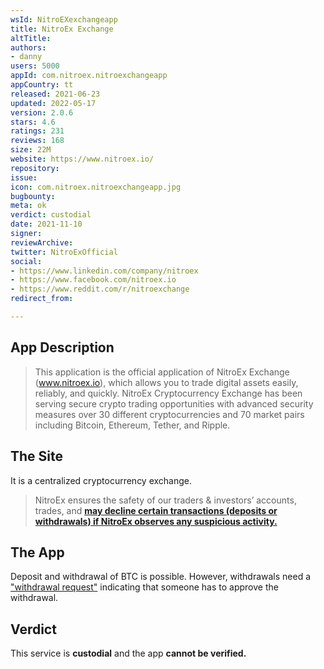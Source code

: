 ```yaml
---
wsId: NitroEXexchangeapp
title: NitroEx Exchange
altTitle: 
authors:
- danny
users: 5000
appId: com.nitroex.nitroexchangeapp
appCountry: tt
released: 2021-06-23
updated: 2022-05-17
version: 2.0.6
stars: 4.6
ratings: 231
reviews: 168
size: 22M
website: https://www.nitroex.io/
repository: 
issue: 
icon: com.nitroex.nitroexchangeapp.jpg
bugbounty: 
meta: ok
verdict: custodial
date: 2021-11-10
signer: 
reviewArchive: 
twitter: NitroExOfficial
social:
- https://www.linkedin.com/company/nitroex
- https://www.facebook.com/nitroex.io
- https://www.reddit.com/r/nitroexchange
redirect_from: 

---
```


## App Description

> This application is the official application of NitroEx Exchange (www.nitroex.io), which allows you to trade digital assets easily, reliably, and quickly. NitroEx Cryptocurrency Exchange has been serving secure crypto trading opportunities with advanced security measures over 30 different cryptocurrencies and 70 market pairs including Bitcoin, Ethereum, Tether, and Ripple.

## The Site

It is a centralized cryptocurrency exchange.

> NitroEx ensures the safety of our traders & investors’ accounts, trades, and [**may decline certain transactions (deposits or withdrawals) if NitroEx observes any suspicious activity.**](https://nitroex.freshdesk.com/support/solutions/articles/65000167620-why-did-nitroex-cancel-my-order-)

## The App

Deposit and withdrawal of BTC is possible. However, withdrawals need a ["withdrawal request"](https://nitroex.freshdesk.com/support/solutions/articles/65000167617-how-to-deposit-or-withdraw-my-digital-currency-) indicating that someone has to approve the withdrawal.

## Verdict

This service is **custodial** and the app **cannot be verified.**
